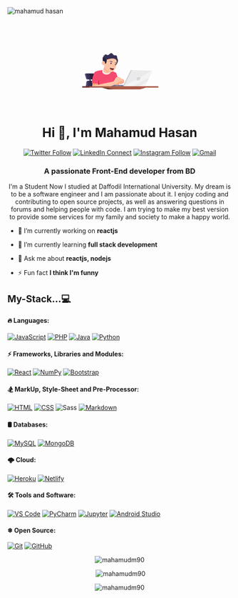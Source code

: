 
 <p align="left"> <img src="https://komarev.com/ghpvc/?username=MahamudM90&label=Profile%20views&color=0e75b6&style=flat" alt="mahamud hasan" /> </p>
 
<div align="center"> 
  <img width="255" src="https://github.com/MahamudM90/MahamudM90/blob/main/preview/programer.gif">
</div>

<div align="center">
  <h1 align="center">Hi 👋, I'm Mahamud Hasan</h1>

[![Twitter Follow](https://img.shields.io/badge/dynamic/json.svg?color=14171A&labelColor=37474f&logo=twitter&logoColor=4fc3f7&label=&query=%24[0].followers_count&url=https%3A%2F%2Fcdn.syndication.twimg.com%2Fwidgets%2Ffollowbutton%2Finfo.json%3Fscreen_names%3DMahamudM90&suffix=%20Followers)](https://twitter.com/MahamudM90)
[![LinkedIn Connect](https://img.shields.io/badge/%20-Connect-black?color=14171A&labelColor=212121&logo=linkedin&logoColor=ffcc80)](https://www.linkedin.com/in/mahamudm90/?fbclid=IwAR3Z7-rBnFCk9CcKcz_AMbGlhUsq94pm45LPv9DOup7zR__GtcuLIzheEtw)
[![Instagram Follow](https://img.shields.io/badge/%20-Follow-black?color=14171A&labelColor=d81b60&logo=instagram&logoColor=ffffff)](https://www.instagram.com/mahamudm90/?fbclid=IwAR0I7h7Gyp5H4No0p7PeiOnJwtR3lqRvUJxVb4E3nD3aatyAUEf_2yJB1U4)
[![Gmail](https://img.shields.io/badge/%20-Send%20Mail-black?color=14171A&labelColor=ef5350&logo=gmail&logoColor=ffffff)](mailto:mahamud15-10467@diu.edu.bd?subject=From%20GitHub&cc=mahamud01795@gmail.com&body=Hi,%20there.%20Found%20you%20from%20GitHub.)
 
  <h3 align="center">A passionate Front-End developer from BD</h3>
 
  <p>I'm a Student Now I studied at Daffodil International University. My dream is to be a software engineer and I am passionate about it. I enjoy coding and contributing to open source projects, as well as answering questions in forums and helping people with code. I am trying to make my best version to provide some services for my family and society to make a happy world. </p>
</div>



- 🔭 I’m currently working on **reactjs**

- 🌱 I’m currently learning **full stack development**

- 💬 Ask me about **reactjs, nodejs**
- ⚡ Fun fact **I think I'm funny**


## My-Stack...💻

#### 🔥 Languages: 
<a href="https://github.com/search?q=user%3AMahamudM90+is%3Arepo+language%3Ajavascript"><img alt="JavaScript" src="https://img.shields.io/badge/JavaScript%20-%23F7DF1E.svg?logo=javascript&logoColor=black"></a>
<a href="https://github.com/search?q=user%3AMahamudM90+is%3Arepo+language%3Aphp"><img alt="PHP" src="https://img.shields.io/badge/PHP-%23777BB4.svg?logo=php&logoColor=white"></a>
<a href="https://github.com/search?q=user%3AMahamudM90+is%3Arepo+language%3Ajava"><img alt="Java" src="https://img.shields.io/badge/Java-%23007396.svg?logo=java&logoColor=white"></a>
<a href="https://github.com/search?q=user%3AMahamudM90+is%3Arepo+language%3Apython"><img alt="Python" src="https://img.shields.io/badge/Python-%23007396.svg?logo=python&logoColor=white"></a>


#### ⚡ Frameworks, Libraries and Modules: 
<a href="#"> <img alt="React" src="https://img.shields.io/badge/React-20232A?style=for-the-badge&logo=react&logoColor=61DAFB"></a>
<a href="#"><img alt="NumPy" src="https://img.shields.io/badge/Numpy%20-%23013243.svg?logo=numpy&logoColor=white"></a>
<a href="#"><img alt="Bootstrap" src="https://img.shields.io/badge/Bootstrap-5C2D91?logo=bootstrap&logoColor=white"></a>
<br> 

#### 🏂 MarkUp, Style-Sheet and Pre-Processor:
<a href="https://github.com/search?q=user%3AMahamudM90+is%3Arepo+language%3Ahtml"><img alt="HTML" src="https://img.shields.io/badge/HTML%20-%23E34F26.svg?logo=html5&logoColor=white"></a> 
<a href="https://github.com/search?q=user%3AMahamudM90+is%3Arepo+language%3Acss"><img alt="CSS" src="https://img.shields.io/badge/CSS%20-%231572B6.svg?logo=css3&logoColor=white"></a>
![Sass](https://img.shields.io/twitter/url?label=Sass&logo=sass&style=social&url=https%3A%2F%2Fgithub.com%2Fruhulaminparvez%2F)
<a href="https://github.com/search?q=user%3AMahamudM90+is%3Arepo+language%3Amarkdown"><img alt="Markdown" src="https://img.shields.io/badge/Markdown-%23000000.svg?logo=markdown&logoColor=white"></a>
<br>

#### 🛢 Databases:
<a href="#"><img alt="MySQL" src="https://img.shields.io/badge/MySQL-%2300f.svg?logo=mysql&logoColor=white"></a>
<a href="#"><img alt="MongoDB" src ="https://img.shields.io/badge/MongoDB-%234ea94b.svg?logo=mongodb&logoColor=white"></a>
<br>

#### 🌩 Cloud:
<a href="#"><img alt="Heroku" src="https://img.shields.io/badge/Heroku%20-%23430098.svg?logo=heroku&logoColor=white"></a>
<a href="#"><img alt="Netlify" src="https://img.shields.io/badge/-Netlify-E8E8E8?logo=Netlify&logoColor=black"></a>
<br>

#### 🛠 Tools and Software: 
<a href="#"><img alt="VS Code" src="https://img.shields.io/badge/VS%20Code-0078d7.svg?logo=visual-studio-code&logoColor=white"></a>
<a href="#"><img alt="PyCharm" src="https://img.shields.io/badge/PyCharm-18A497?logo=PyCharm&logoColor=white"></a>
<a href="#"><img alt="Jupyter" src="https://img.shields.io/badge/Jupyter%20-%23F37626.svg?logo=Jupyter&logoColor=white"></a>
<a href="#"><img alt="Android Studio" src="https://img.shields.io/badge/Android%20Studio-008678.svg?logo=android-studio&logoColor=white"></a>
<br>

#### ❄ Open Source:
<a href="#"><img alt="Git" src="https://img.shields.io/badge/Git%20-%23F05033.svg?logo=git&logoColor=white"></a>
<a href="#"><img alt="GitHub" src="https://img.shields.io/badge/GitHub-%23327FC7.svg?logo=github&logoColor=white"></a>

<div align="center">
  <p><img src="https://github-readme-stats.vercel.app/api/top-langs?username=mahamudm90&show_icons=true&locale=en&layout=compact" alt="mahamudm90" /></p>
 </div>

<div align="center">
  <p>&nbsp;<img src="https://github-readme-stats.vercel.app/api?username=mahamudm90&show_icons=true&locale=en" alt="mahamudm90" /></p>
 </div>

<div align="center"> 
 <p><img src="https://github-readme-streak-stats.herokuapp.com/?user=mahamudm90&" alt="mahamudm90" /></p>
 </div>

